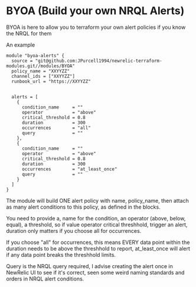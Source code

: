 # BYOA (Build your own NRQL Alerts)

BYOA is here to allow you to terraform your own alert policies if you know the NRQL for them

An example

```hcl
module "byoa-alerts" {
  source = "git@github.com:JPurcell1994/newrelic-terraform-modules.git//modules/BYOA"
  policy_name = "XXYYZZ"
  channel_ids = ["XXYYZZ"] 
  runbook_url = "https://XXYYZZ"


  alerts = [
    {
      condition_name     = ""
      operator           = "above"
      critical_threshold = 0.8
      duration           = 300
      occurrences        = "all"
      query              = ""
    },
    {
      condition_name     = ""
      operator           = "above"
      critical_threshold = 0.8
      duration           = 300
      occurrences        = "at_least_once"
      query              = ""
    }
  ]
}
```
The module will build ONE alert policy with name, policy_name, then attach as many alert conditions to this policy, as defined in the blocks.

You need to provide a, name for the condition, an operator (above, below, equal), a threshold, so if value operator critical threshhold, trigger an alert, duration only matters if you choose all for occurrences.

If you choose "all" for occurrences, this means EVERY data point within the duration needs to be above the threshhold to report, at_least_once will alert if any data point breaks the threshhold limits.

Query is the NRQL query required, I advise creating the alert once in NewRelic UI to see if it's correct, seen some weird naming standards and orders in NRQL alert conditions.